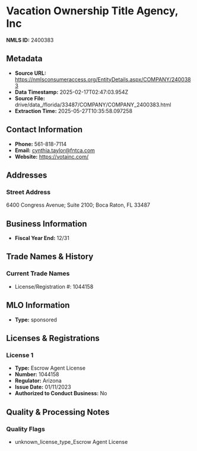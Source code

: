 # Vacation Ownership Title Agency, Inc

**NMLS ID:** 2400383

## Metadata
- **Source URL:** https://nmlsconsumeraccess.org/EntityDetails.aspx/COMPANY/2400383
- **Data Timestamp:** 2025-02-17T02:47:03.954Z
- **Source File:** drive/data_/florida/33487/COMPANY/COMPANY_2400383.html
- **Extraction Time:** 2025-05-27T10:35:58.097258

## Contact Information
- **Phone:** 561-818-7114
- **Email:** cynthia.taylor@fntca.com
- **Website:** https://votainc.com/

## Addresses
### Street Address
6400 Congress Avenue; Suite 2100; Boca Raton, FL 33487

## Business Information
- **Fiscal Year End:** 12/31

## Trade Names & History
### Current Trade Names
- License/Registration #: 1044158

## MLO Information
- **Type:** sponsored

## Licenses & Registrations

### License 1
- **Type:** Escrow Agent License
- **Number:** 1044158
- **Regulator:** Arizona
- **Issue Date:** 01/11/2023
- **Authorized to Conduct Business:** No

## Quality & Processing Notes
### Quality Flags
- unknown_license_type_Escrow Agent License
